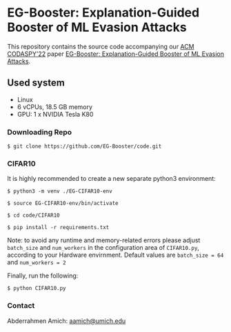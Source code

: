 # EG-Booster: Explanation-Guided Booster of ML Evasion Attacks
This repository contains the source code accompanying our [ACM CODASPY'22](http://www.codaspy.org/2022/) paper [EG-Booster: Explanation-Guided Booster of ML Evasion Attacks]( https://arxiv.org/abs/2108.13930).

## Used system
- Linux
- 6 vCPUs, 18.5 GB memory
- GPU: 1 x NVIDIA Tesla K80


### Downloading Repo
```$ git clone https://github.com/EG-Booster/code.git ```



### CIFAR10
It is highly recommended to create a new separate python3 environment:

```$ python3 -m venv ./EG-CIFAR10-env```

```$ source EG-CIFAR10-env/bin/activate```

```$ cd code/CIFAR10```

```$ pip install -r requirements.txt```

Note: to avoid any runtime and memory-related errors please adjust ```batch_size``` and ```num_workers``` in the configuration area of ```CIFAR10.py```, according to your Hardware envirnment. Default values are ```batch_size = 64``` and ```num_workers = 2```

Finally, run the following:

```$ python CIFAR10.py```


### Contact
Abderrahmen Amich: aamich@umich.edu
